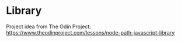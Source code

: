 # Library
Project idea from The Odin Project: https://www.theodinproject.com/lessons/node-path-javascript-library
